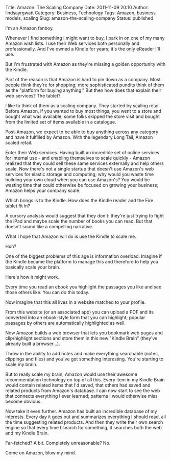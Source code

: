 Title: Amazon: The Scaling Company
Date: 2011-11-09 20:10
Author: lindsayrgwatt
Category: Business, Technology
Tags: Amazon, business models, scaling
Slug: amazon-the-scaling-company
Status: published

I'm an Amazon fanboy.

Whenever I find something I might want to buy, I park in on one of my many Amazon wish lists. I use their Web services both personally and professionally. And I've owned a Kindle for years; it's the only eReader I'll use.

But I'm frustrated with Amazon as they're missing a golden opportunity with the Kindle.

Part of the reason is that Amazon is hard to pin down as a company. Most people think they're for shopping; more sophisticated pundits think of them as the "platform for buying anything." But then how does that explain their web services? The tablet?

I like to think of them as a scaling company. They started by scaling retail. Before Amazon, if you wanted to buy most things, you went to a store and bought what was available; some folks skipped the store visit and bought from the limited set of items available in a catalogue.

Post-Amazon, we expect to be able to buy anything across any category and have it fulfilled by Amazon. With the legendary Long Tail, Amazon scaled retail.

Enter their Web services. Having built an incredible set of online services for internal use - and enabling themselves to scale quickly - Amazon realized that they could sell these same services externally and help others scale. Now there's not a single startup that doesn't use Amazon's web services for elastic storage and computing; why would you waste time building your own cloud when you can use Amazon's? You would be wasting time that could otherwise be focused on growing your business; Amazon helps your company scale.

Which brings is to the Kindle. How does the Kindle reader and the Fire tablet fit in?

A cursory analysis would suggest that they don't: they're just trying to fight the iPad and maybe scale the number of books you can read. But that doesn't sound like a compelling narrative.

What I hope that Amazon will do is use the Kindle to scale me.

Huh?

One of the biggest problems of this age is information overload. Imagine if the Kindle became the platform to manage this and therefore to help you basically scale your brain.

Here's how it might work.

Every time you read an ebook you highlight the passages you like and see those others like. You can do this today.

Now imagine that this all lives in a website matched to your profile.

From this website (or an associated app) you can upload a PDF and its converted into an ebook-style form that you can highlight; popular passages by others are automatically highlighted as well.

Now Amazon builds a web browser that lets you bookmark web pages and clip/highlight sections and store them in this new "Kindle Brain" (they've already built a browser...).

Throw in the ability to add notes and make everything searchable (notes, clippings and files) and you've got something interesting. You're starting to scale my brain.

But to really scale my brain, Amazon would use their awesome recommendation technology on top of all this. Every item in my Kindle Brain would contain related items that I'd saved, that others had saved and related products from Amazon's database. I can now start to see the web that connects everything I ever learned; patterns I would otherwise miss become obvious.

Now take it even further. Amazon has built an incredible database of my interests. Every day it goes out and summarizes everything I should read, all the time suggesting related products. And then they write their own search engine so that every time I search for something, it searches both the web and my Kindle Brain.

Far-fetched? A bit. Completely unreasonable? No.

Come on Amazon, blow my mind.
